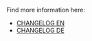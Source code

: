 Find more information here:
* [CHANGELOG EN](https://github.com/findologic/plugin-shopware-6/blob/develop/CHANGELOG_en-GB.md)
* [CHANGELOG DE](https://github.com/findologic/plugin-shopware-6/blob/develop/CHANGELOG_de-DE.md)
